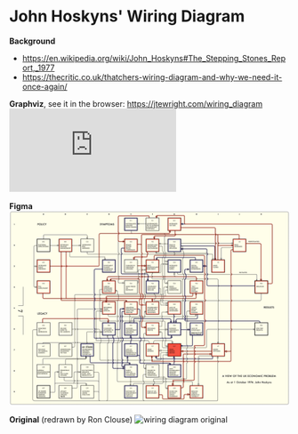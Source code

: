 # John Hoskyns' Wiring Diagram

**Background**
- https://en.wikipedia.org/wiki/John_Hoskyns#The_Stepping_Stones_Report,_1977
- https://thecritic.co.uk/thatchers-wiring-diagram-and-why-we-need-it-once-again/

**Graphviz**, see it in the browser: https://jtewright.com/wiring_diagram
![wiring diagram in Graphviz](https://pointillism.io/jtewright/wiring_diagram/blob/main/wiring_diagram.gv)

**Figma**
![wiring diagram in Figma](https://github.com/jtewright/wiring_diagram/blob/main/wiring_diagram_figma.png?raw=true)

**Original** (redrawn by Ron Clouse)
![wiring diagram original](https://github.com/jtewright/wiring_diagram/blob/main/wiring_diagram_original.png?raw=true)

